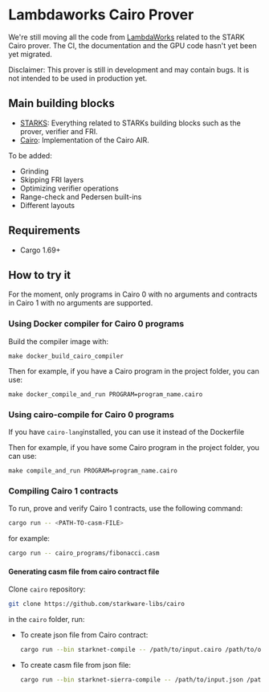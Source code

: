 # Lambdaworks Cairo Prover

We're still moving all the code from [LambdaWorks](https://github.com/lambdaclass/lambdaworks) related to the STARK Cairo prover.
The CI, the documentation and the GPU code hasn't yet been yet migrated.

Disclaimer: This prover is still in development and may contain bugs. It is not intended to be used in production yet.

## Main building blocks

- [STARKS](https://github.com/lambdaclass/lambdaworks_cairo_prover/tree/main/src/starks): Everything related to STARKs building blocks such as the prover, verifier and FRI.
- [Cairo](https://github.com/lambdaclass/lambdaworks_cairo_prover/tree/main/src/cairo): Implementation of the Cairo AIR.

To be added:

- Grinding
- Skipping FRI layers
- Optimizing verifier operations
- Range-check and Pedersen built-ins
- Different layouts

## Requirements

- Cargo 1.69+
  
## How to try it

For the moment, only programs in Cairo 0 with no arguments and contracts in Cairo 1 with no arguments are supported.

### Using Docker compiler for Cairo 0 programs

Build the compiler image with:

`make docker_build_cairo_compiler`

Then for example, if you have a Cairo program in the project folder, you can use:

`make docker_compile_and_run PROGRAM=program_name.cairo`

### Using cairo-compile for Cairo 0 programs

If you have `cairo-lang`installed, you can use it instead of the Dockerfile

Then for example, if you have some Cairo program in the project folder, you can use:

`make compile_and_run PROGRAM=program_name.cairo`

### Compiling Cairo 1 contracts

To run, prove and verify Cairo 1 contracts, use the following command:

``` bash
cargo run -- <PATH-TO-casm-FILE>
```

for example:

``` bash
cargo run -- cairo_programs/fibonacci.casm
```

#### Generating casm file from cairo contract file

Clone `cairo` repository:

``` bash
git clone https://github.com/starkware-libs/cairo
```

in the `cairo` folder, run:

- To create json file from Cairo contract:

  ``` bash
  cargo run --bin starknet-compile -- /path/to/input.cairo /path/to/output.json
  ```

- To create casm file from json file:

  ``` bash
  cargo run --bin starknet-sierra-compile -- /path/to/input.json /path/to/output.casm
  ```
